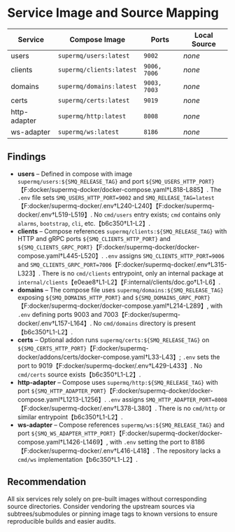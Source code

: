 ﻿# Service Image and Source Mapping

| Service | Compose Image | Ports | Local Source |
|---------|---------------|-------|--------------|
| users | `supermq/users:latest` | `9002` | _none_ |
| clients | `supermq/clients:latest` | `9006, 7006` | _none_ |
| domains | `supermq/domains:latest` | `9003, 7003` | _none_ |
| certs | `supermq/certs:latest` | `9019` | _none_ |
| http-adapter | `supermq/http:latest` | `8008` | _none_ |
| ws-adapter | `supermq/ws:latest` | `8186` | _none_ |

## Findings

- **users** – Defined in compose with image `supermq/users:${SMQ_RELEASE_TAG}` and port `${SMQ_USERS_HTTP_PORT}`【F:docker/supermq-docker/docker-compose.yaml†L818-L885】. The `.env` file sets `SMQ_USERS_HTTP_PORT=9002` and `SMQ_RELEASE_TAG=latest`【F:docker/supermq-docker/.env†L240-L240】【F:docker/supermq-docker/.env†L519-L519】. No `cmd/users` entry exists; `cmd` contains only `alarms`, `bootstrap`, `cli`, etc.【b6c350†L1-L2】.
- **clients** – Compose references `supermq/clients:${SMQ_RELEASE_TAG}` with HTTP and gRPC ports `${SMQ_CLIENTS_HTTP_PORT}` and `${SMQ_CLIENTS_GRPC_PORT}`【F:docker/supermq-docker/docker-compose.yaml†L445-L520】. `.env` assigns `SMQ_CLIENTS_HTTP_PORT=9006` and `SMQ_CLIENTS_GRPC_PORT=7006`【F:docker/supermq-docker/.env†L315-L323】. There is no `cmd/clients` entrypoint, only an internal package at `internal/clients`【e0eae8†L1-L2】【F:internal/clients/doc.go†L1-L6】.
- **domains** – The compose file uses `supermq/domains:${SMQ_RELEASE_TAG}` exposing `${SMQ_DOMAINS_HTTP_PORT}` and `${SMQ_DOMAINS_GRPC_PORT}`【F:docker/supermq-docker/docker-compose.yaml†L214-L289】, with `.env` defining ports 9003 and 7003【F:docker/supermq-docker/.env†L157-L164】. No `cmd/domains` directory is present【b6c350†L1-L2】.
- **certs** – Optional addon runs `supermq/certs:${SMQ_RELEASE_TAG}` on `${SMQ_CERTS_HTTP_PORT}`【F:docker/supermq-docker/addons/certs/docker-compose.yaml†L33-L43】; `.env` sets the port to 9019【F:docker/supermq-docker/.env†L429-L433】. No `cmd/certs` source exists【b6c350†L1-L2】.
- **http-adapter** – Compose uses `supermq/http:${SMQ_RELEASE_TAG}` with port `${SMQ_HTTP_ADAPTER_PORT}`【F:docker/supermq-docker/docker-compose.yaml†L1213-L1256】. `.env` assigns `SMQ_HTTP_ADAPTER_PORT=8008`【F:docker/supermq-docker/.env†L378-L380】. There is no `cmd/http` or similar entrypoint【b6c350†L1-L2】.
- **ws-adapter** – Compose references `supermq/ws:${SMQ_RELEASE_TAG}` and port `${SMQ_WS_ADAPTER_HTTP_PORT}`【F:docker/supermq-docker/docker-compose.yaml†L1426-L1469】, with `.env` setting the port to 8186【F:docker/supermq-docker/.env†L416-L418】. The repository lacks a `cmd/ws` implementation【b6c350†L1-L2】.

## Recommendation

All six services rely solely on pre-built images without corresponding source directories. Consider vendoring the upstream sources via subtrees/submodules or pinning image tags to known versions to ensure reproducible builds and easier audits.
